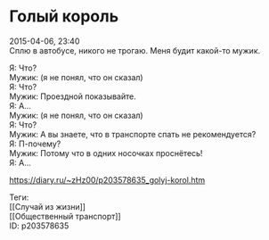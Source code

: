 Голый король
=============

   
 2015-04-06, 23:40   
  Сплю в автобусе, никого не трогаю. Меня будит какой-то мужик.   
   
 Я: Что?   
 Мужик: (я не понял, что он сказал)   
 Я: Что?   
 Мужик: Проездной показывайте.   
 Я: А...   
 Мужик: (я не понял, что он сказал)   
 Я: Что?   
 Мужик: А вы знаете, что в транспорте спать не рекомендуется?   
 Я: П-почему?   
 Мужик: Потому что в одних носочках проснётесь!   
 Я: А...   
    
 <https://diary.ru/~zHz00/p203578635_golyj-korol.htm>   
   
 Теги:   
 [[Случай из жизни]]   
 [[Общественный транспорт]]   
 ID: p203578635